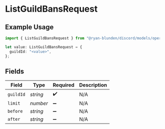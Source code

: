 # ListGuildBansRequest

## Example Usage

```typescript
import { ListGuildBansRequest } from "@ryan-blunden/discord/models/operations";

let value: ListGuildBansRequest = {
  guildId: "<value>",
};
```

## Fields

| Field              | Type               | Required           | Description        |
| ------------------ | ------------------ | ------------------ | ------------------ |
| `guildId`          | *string*           | :heavy_check_mark: | N/A                |
| `limit`            | *number*           | :heavy_minus_sign: | N/A                |
| `before`           | *string*           | :heavy_minus_sign: | N/A                |
| `after`            | *string*           | :heavy_minus_sign: | N/A                |